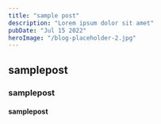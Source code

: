 ```yaml
---
title: "sample post"
description: "Lorem ipsum dolor sit amet"
pubDate: "Jul 15 2022"
heroImage: "/blog-placeholder-2.jpg"
---
```


## samplepost

### samplepost

#### samplepost

